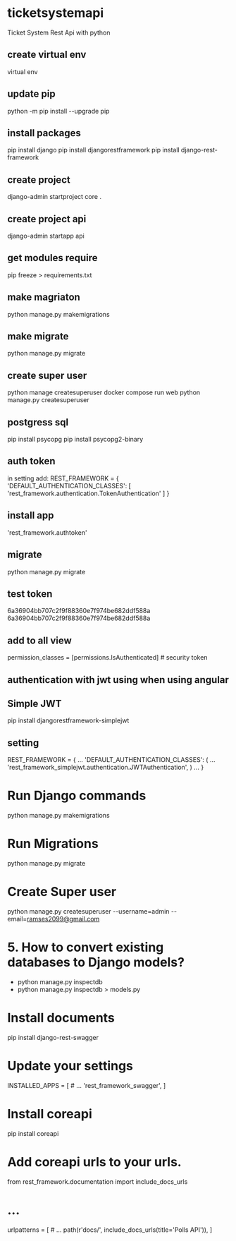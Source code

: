 # ticketsystemapi
Ticket System Rest Api with python

## create virtual env

virtual env

## update pip

python -m pip install --upgrade pip

## install packages

pip install django 
pip install djangorestframework
pip install django-rest-framework

## create project

django-admin startproject core .

## create project api

django-admin startapp api

## get modules require

pip freeze > requirements.txt

## make magriaton

python manage.py makemigrations

## make migrate

python manage.py migrate

## create super user
python manage createsuperuser
docker compose run web python manage.py createsuperuser

## postgress sql
pip install psycopg
pip install psycopg2-binary

## auth token
in setting add:
REST_FRAMEWORK = {
    'DEFAULT_AUTHENTICATION_CLASSES': [
        'rest_framework.authentication.TokenAuthentication'
    ]
}

## install app
'rest_framework.authtoken'

## migrate
python manage.py migrate

## test token
6a36904bb707c2f9f88360e7f974be682ddf588a
6a36904bb707c2f9f88360e7f974be682ddf588a

## add to all view
permission_classes = [permissions.IsAuthenticated] # security token

## authentication with jwt using when using angular 
## Simple JWT
pip install djangorestframework-simplejwt

## setting 
REST_FRAMEWORK = {
    ...
    'DEFAULT_AUTHENTICATION_CLASSES': (
        ...
        'rest_framework_simplejwt.authentication.JWTAuthentication',
    )
    ...
}

# Run Django commands
python manage.py makemigrations

# Run Migrations
python manage.py migrate

# Create Super user
python manage.py createsuperuser --username=admin --email=ramses2099@gmail.com

# 5. How to convert existing databases to Django models?
- python manage.py inspectdb
- python manage.py inspectdb > models.py

# Install documents
pip install django-rest-swagger

# Update your settings
INSTALLED_APPS = [
    # ...
    'rest_framework_swagger',
]

# Install coreapi

pip install coreapi

# Add coreapi urls to your urls.

from rest_framework.documentation import include_docs_urls
# ...

urlpatterns = [
    # ...
    path(r'docs/', include_docs_urls(title='Polls API')),
]

